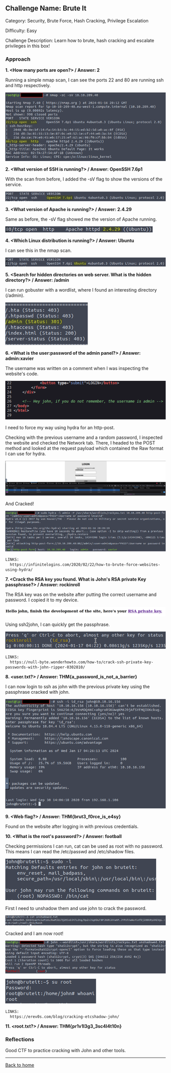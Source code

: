 ## Challenge Name: Brute It
Category: Security, Brute Force, Hash Cracking, Privilege Escalation

Difficulty: Easy

Challenge Description: Learn how to brute, hash cracking and escalate privileges in this box!

### Approach

**1. <How many ports are open?> / Answer: 2**
  
  Running a simple nmap scan, I can see the ports 22 and 80 are running ssh and http respectively.
  
  ![img](<https://github.com/saucea/CTFs/blob/main/TryHackMe/Brute%20It/Screenshots/nmap_scan_ports.png>)


**2. <What version of SSH is running?> / Answer: OpenSSH 7.6p1**
  
  With the scan from before, I added the -sV flag to show the versions of the service.

  ![img](<https://github.com/saucea/CTFs/blob/main/TryHackMe/Brute%20It/Screenshots/nmap_scan_ssh_version.png>)


**3. <What version of Apache is running?> / Answer: 2.4.29**
  
  Same as before, the -sV flag showed me the version of Apache running.

  ![img](<https://github.com/saucea/CTFs/blob/main/TryHackMe/Brute%20It/Screenshots/nmap_scan_apache_version.png>)

**4. <Which Linux distribution is running?> / Answer: Ubuntu**
  
  I can see this in the nmap scan.
  
  ![img](<https://github.com/saucea/CTFs/blob/main/TryHackMe/Brute%20It/Screenshots/nmap_scan_distribution.png>)

**5. <Search for hidden directories on web server. What is the hidden directory?> / Answer: /admin**
  
  I can run gobuster with a wordlist, where I found an interesting directory (/admin).
  
  ![img](<https://github.com/saucea/CTFs/blob/main/TryHackMe/Brute%20It/Screenshots/gobuster_scan.png>)

**6. <What is the user:password of the admin panel?> / Answer: admin:xavier**

  The username was written on a comment when I was inspecting the website's code.

  ![img](<https://github.com/saucea/CTFs/blob/main/TryHackMe/Brute%20It/Screenshots/http_comment_admin.png>)
  
  I need to force my way using hydra for an http-post.
  
  Checking with the previous username and a random password, I inspected the website and checked the Network tab. There, I headed to the POST method and looked at the request payload which contained the Raw format I can use for hydra.

  ![img](<https://github.com/saucea/CTFs/blob/main/TryHackMe/Brute%20It/Screenshots/http_post_form.png>)
  
  And Cracked!
  
  ![img](<https://github.com/saucea/CTFs/blob/main/TryHackMe/Brute%20It/Screenshots/hydra_http_post_cracked.png>)
  
    LINKS:
      https://infinitelogins.com/2020/02/22/how-to-brute-force-websites-using-hydra/

**7. <Crack the RSA key you found. What is John's RSA private Key passphrase?> / Answer: rockinroll**
  
  The RSA key was on the website after putting the correct username and password. I copied it to my device.
  
  ![img](<https://github.com/saucea/CTFs/blob/main/TryHackMe/Brute%20It/Screenshots/rsa_key_website.png>)
  
  Using ssh2john, I can quickly get the passphrase.
  
  ![img](<https://github.com/saucea/CTFs/blob/main/TryHackMe/Brute%20It/Screenshots/ssh2john_cracked.png>)
  
    LINKS:
  	  https://null-byte.wonderhowto.com/how-to/crack-ssh-private-key-passwords-with-john-ripper-0302810/
    
**8. <user.txt?> / Answer: THM{a_password_is_not_a_barrier}**
  
  I can now login to ssh as john with the previous private key using the passphrase cracked with john.

  ![img](<https://github.com/saucea/CTFs/blob/main/TryHackMe/Brute%20It/Screenshots/ssh_login.png>)
  
**9. <Web flag?> / Answer: THM{brut3_f0rce_is_e4sy}**
  
  Found on the website after logging in with previous credentials.
  
**10. <What is the root's password?> / Answer: football**
  
  Checking permissions I can run, cat can be used as root with no password. This means I can read the /etc/passwd and /etc/shadow files.
  
  ![img](<https://github.com/saucea/CTFs/blob/main/TryHackMe/Brute%20It/Screenshots/sudo_permissions.png>)
  
  First I need to unshadow them and use john to crack the password.

  ![img](<https://github.com/saucea/CTFs/blob/main/TryHackMe/Brute%20It/Screenshots/unshadowed_text.png>)
  
  Cracked and I am now root!

  ![img](<https://github.com/saucea/CTFs/blob/main/TryHackMe/Brute%20It/Screenshots/unshadowed_text_cracked.png>)
  
  ![img](<https://github.com/saucea/CTFs/blob/main/TryHackMe/Brute%20It/Screenshots/root_access.png>)
  
    LINKS:
  	  https://erev0s.com/blog/cracking-etcshadow-john/
  
**11. <root.txt?> / Answer: THM{pr1v1l3g3_3sc4l4t10n}**
  
### Reflections

Good CTF to practice cracking with John and other tools. 
  

---
[Back to home](<https://github.com/saucea/CTFs/blob/main/README.md>)
